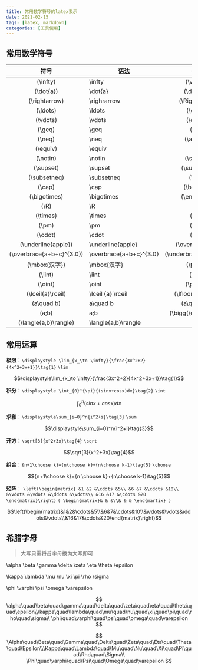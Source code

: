 ```yaml
---
title: 常用数学符号的latex表示
date: 2021-02-15
tags: [latex, markdown]
categories: [工具使用]
---
```


## 常用数学符号

|            符号             | 语法                    |           符号            | 语法                |
| :-------------------------: | ----------------------- | :-----------------------: | ------------------- |
|         \(\infty\)          | \infty                  |        \(\vec{s}\)        | \vec{s}             |
|         \(\dot{a}\)         | \dot{a}                 |       \(\ddot{a}\)        | \ddot{a}            |
|       \(\rightarrow\)       | \righrarrow             |      \(\Rightarrow\)      | \Rightarrow         |
|         \(\ldots\)          | \ldots                  |        \(\cdots\)         | \cdots              |
|         \(\vdots\)          | \vdots                  |        \(\ddots\)         | \ddots              |
|          \(\geq\)           | \geq                    |         \(\leq\)          | \leq                |
|          \(\neq\)           | \neq                    |        \(\approx\)        | \approx             |
|         \(\equiv\)          | \equiv                  |          \(\in\)          | \in                 |
|         \(\notin\)          | \notin                  |        \(\subset\)        | \subset             |
|         \(\supset\)         | \supset                 |       \(\subseteq\)       | \subseteq           |
|       \(\subsetneq\)        | \subsetneq              |         \(\cup\)          | \cup                |
|          \(\cap\)           | \cap                    |       \(\bigodot\)        | \bigodot            |
|       \(\bigotimes\)        | \bigotimes              |       \(\emptyset\)       | \emptyset           |
|           \(\R\)            | \R                      |          \(\Z\)           | \Z                  |
|         \(\times\)          | \times                  |         \(\div\)          | \div                |
|           \(\pm\)           | \pm                     |          \(\mp\)          | \mp                 |
|          \(\cdot\)          | \cdot                   |         \(\ast\)          | \ast                |
|    \(\underline{apple}\)    | \underline{apple}       |    \(\overline{x+y}\)     | \overline{x+y}      |
| \(\overbrace{a+b+c}^{3.0}\) | \overbrace{a+b+c}^{3.0} | \(\underbrace{a+b}\_{2}\) | \underbrace{a+b}\_2 |
|       \(\mbox{汉字}\)       | \mbox{汉字}             |        \(\prime\)         | \prime              |
|          \(\iint\)          | \iint                   |        \(\iiint\)         | \iiint              |
|          \(\oint\)          | \oint                   |       \(\partial\)        | \partial            |
|     \(\lceil{a}\rceil\)     | \lceil {a} \rceil       |   \(\lfloor{b}\rfloor\)   | \lfloor {b} \rfloor |
|        \(a\quad b\)         | a\quad b                |       \(a\qquad b\)       | a\qquad b           |
|          \(a\;b\)           | a\;b                    |  \(\bigg(\quad \Bigg]\)   | \bigg( \quad \Bigg] |
|   \(\langle{a,b}\rangle\)   | \langle{a,b}\rangle     |                           |                     |

## 常用运算

<b>极限</b>：`\displaystyle \lim_{x_\to \infty}{\frac{3x^2+2}{4x^2+3x+1}}\tag{1}` `\lim`

$$\displaystyle\lim_{x_\to \infty}{\frac{3x^2+2}{4x^2+3x+1}}\tag{1}$$

<b>积分</b>：`\displaystyle \int_{0}^{\pi}{(sinx+cosx)dx}\tag{2}` `\int`

$$\displaystyle\int_{0}^{\pi}{(sinx+cosx)dx}\tag{2}$$

<b>求和</b>：`\displaystyle\sum_{i=0}^n{i^2+i}\tag{3}` `\sum`

$$\displaystyle\sum_{i=0}^n{i^2+i}\tag{3}$$

<b>开方</b>：`\sqrt[3]{x^2+3x}\tag{4}` `\sqrt`

$$\sqrt[3]{x^2+3x}\tag{4}$$

<b>组合</b>：`{n+1\choose k}={n\choose k}+{n\choose k-1}\tag{5}` `\choose`

$${n+1\choose k}={n \choose k}+{n\choose k-1}\tag{5}$$

<b>矩阵</b>：
`\left(\begin{matrix}
&1 &2 &\cdots &5\\
&6 &7 &\cdots &10\\
&\vdots &\vdots &\ddots &\vdots\\
&16 &17 &\cdots &20
\end{matrix}\right)`
`( \begin{matrix}& & &\\& & & \end{martix} )`

$$\left(\begin{matrix}&1&2&\cdots&5\\&6&7&\cdots&10\\&\vdots&\vdots&\ddots&\vdots\\&16&17&\cdots&20\end{matrix}\right)$$

## 希腊字母

> 大写只需将首字母换为大写即可

\alpha \beta \gamma \delta \zeta \eta \theta \epsilon

\kappa \lambda \mu \nu \xi \pi \rho \sigma

\phi \varphi \psi \omega \\varepsilon

$$
\alpha\quad\beta\quad\gamma\quad\delta\quad\zeta\quad\eta\quad\theta\quad\epsilon\\\kappa\quad\lambda\quad\mu\quad\nu\quad\xi\quad\pi\quad\rho\quad\sigma\\
\phi\quad\varphi\quad\psi\quad\omega\quad\varepsilon
$$

$$
\Alpha\quad\Beta\quad\Gamma\quad\Delta\quad\Zeta\quad\Eta\quad\Theta\quad\Epsilon\\\Kappa\quad\Lambda\quad\Mu\quad\Nu\quad\Xi\quad\Pi\quad\Rho\quad\Sigma\\
\Phi\quad\varphi\quad\Psi\quad\Omega\quad\varepsilon
$$
